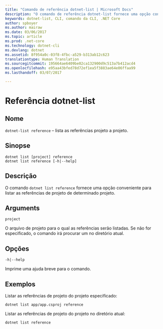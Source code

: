 ```yaml
---
title: "Comando de referência dotnet-list | Microsoft Docs"
description: "O comando de referência dotnet-list fornece uma opção conveniente para listar referências projeto a projeto."
keywords: dotnet-list, CLI, comando da CLI, .NET Core
author: spboyer
ms.author: mairaw
ms.date: 03/06/2017
ms.topic: article
ms.prod: .net-core
ms.technology: dotnet-cli
ms.devlang: dotnet
ms.assetid: 8f954a0c-03f8-4fbc-a529-b313ab12c623
translationtype: Human Translation
ms.sourcegitcommit: 195664ae6409be02ca132900d9c513a7b412acd4
ms.openlocfilehash: e95aa43bfed78d72ef1ea5f3883ae64e06ffaa99
ms.lasthandoff: 03/07/2017

---
```

# <a name="dotnet-list-reference"></a>Referência dotnet-list

## <a name="name"></a>Nome

`dotnet-list reference` – lista as referências projeto a projeto.

## <a name="synopsis"></a>Sinopse

```
dotnet list [project] reference
dotnet list reference [-h|--help]
```

## <a name="description"></a>Descrição

O comando `dotnet list reference` fornece uma opção conveniente para listar as referências de projeto de determinado projeto.

## <a name="arguments"></a>Arguments

`project`

O arquivo de projeto para o qual as referências serão listadas. Se não for especificado, o comando irá procurar um no diretório atual.

## <a name="options"></a>Opções

`-h|--help`

Imprime uma ajuda breve para o comando.

## <a name="examples"></a>Exemplos

Listar as referências de projeto do projeto especificado:

`dotnet list app/app.csproj reference`

Listar as referências de projeto do projeto no diretório atual:

`dotnet list reference`

